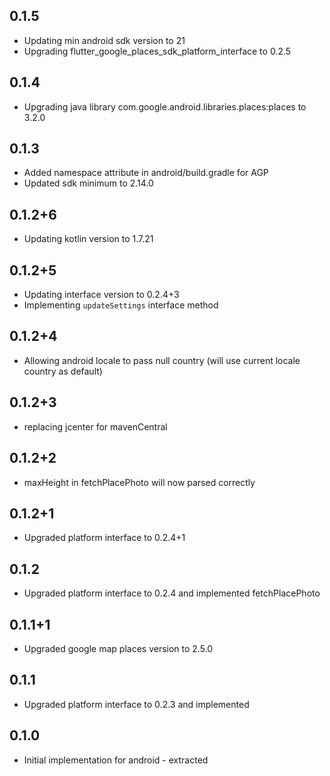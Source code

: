 ## 0.1.5

* Updating min android sdk version to 21
* Upgrading flutter_google_places_sdk_platform_interface to 0.2.5

## 0.1.4

* Upgrading java library com.google.android.libraries.places:places to 3.2.0

## 0.1.3

* Added namespace attribute in android/build.gradle for AGP
* Updated sdk minimum to 2.14.0

## 0.1.2+6

* Updating kotlin version to 1.7.21

## 0.1.2+5

* Updating interface version to 0.2.4+3
* Implementing `updateSettings` interface method

## 0.1.2+4

* Allowing android locale to pass null country (will use current locale country as default)

## 0.1.2+3

* replacing jcenter for mavenCentral

## 0.1.2+2

* maxHeight in fetchPlacePhoto will now parsed correctly

## 0.1.2+1

* Upgraded platform interface to 0.2.4+1

## 0.1.2

* Upgraded platform interface to 0.2.4 and implemented fetchPlacePhoto

## 0.1.1+1

* Upgraded google map places version to 2.5.0

## 0.1.1

* Upgraded platform interface to 0.2.3 and implemented

## 0.1.0

* Initial implementation for android - extracted
